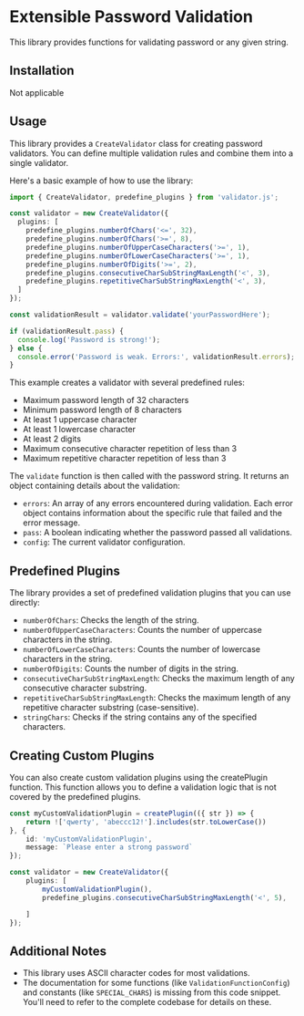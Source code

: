 
# Extensible Password Validation

This library provides functions for validating password or any given string.


## Installation
Not applicable
## Usage

This library provides a `CreateValidator` class for creating password validators. You can define multiple validation rules and combine them into a single validator.

Here's a basic example of how to use the library:

```typescript
import { CreateValidator, predefine_plugins } from 'validator.js';

const validator = new CreateValidator({
  plugins: [
    predefine_plugins.numberOfChars('<=', 32),
    predefine_plugins.numberOfChars('>=', 8),
    predefine_plugins.numberOfUpperCaseCharacters('>=', 1),
    predefine_plugins.numberOfLowerCaseCharacters('>=', 1),
    predefine_plugins.numberOfDigits('>=', 2),
    predefine_plugins.consecutiveCharSubStringMaxLength('<', 3),
    predefine_plugins.repetitiveCharSubStringMaxLength('<', 3),
  ]
});

const validationResult = validator.validate('yourPasswordHere');

if (validationResult.pass) {
  console.log('Password is strong!');
} else {
  console.error('Password is weak. Errors:', validationResult.errors);
}
```

This example creates a validator with several predefined rules:
- Maximum password length of 32 characters
- Minimum password length of 8 characters
- At least 1 uppercase character
- At least 1 lowercase character
- At least 2 digits
- Maximum consecutive character repetition of less than 3
- Maximum repetitive character repetition of less than 3

The `validate` function is then called with the password string. It returns an object containing details about the validation:

- `errors`: An array of any errors encountered during validation. Each error object contains information about the specific rule that failed and the error message.
- `pass`: A boolean indicating whether the password passed all validations.
- `config`: The current validator configuration.





## Predefined Plugins
The library provides a set of predefined validation plugins that you can use directly:

- `numberOfChars`: Checks the length of the string.
- `numberOfUpperCaseCharacters`: Counts the number of uppercase characters in the string.
- `numberOfLowerCaseCharacters`: Counts the number of lowercase characters in the string.
- `numberOfDigits`: Counts the number of digits in the string.
- `consecutiveCharSubStringMaxLength`: Checks the maximum length of any consecutive character substring.
- `repetitiveCharSubStringMaxLength`: Checks the maximum length of any repetitive character substring (case-sensitive).
- `stringChars`: Checks if the string contains any of the specified characters.
## Creating Custom Plugins
You can also create custom validation plugins using the createPlugin function. This function allows you to define a validation logic that is not covered by the predefined plugins.

```typescript
const myCustomValidationPlugin = createPlugin(({ str }) => {
	return !['qwerty', 'abeccc12!'].includes(str.toLowerCase())
}, {
	id: 'myCustomValidationPlugin',
	message: `Please enter a strong password`
});

const validator = new CreateValidator({
	plugins: [
		myCustomValidationPlugin(),
		predefine_plugins.consecutiveCharSubStringMaxLength('<', 5),

	]
});
```
## Additional Notes
- This library uses ASCII character codes for most validations.
- The documentation for some functions (like `ValidationFunctionConfig`) and constants (like `SPECIAL_CHARS`) is missing from this code snippet. You'll need to refer to the complete codebase for details on these.
